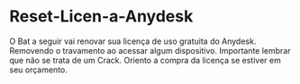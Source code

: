 # Reset-Licen-a-Anydesk
O Bat a seguir vai renovar sua licença de uso gratuita do Anydesk. Removendo o travamento ao acessar algum dispositivo. Importante lembrar que não se trata de um Crack.  Oriento a compra da licença se estiver em seu orçamento.
